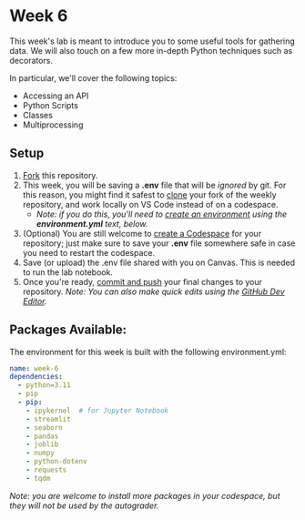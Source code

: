 # Week 6

This week's lab is meant to introduce you to some useful tools for gathering data. We will also touch on a few more in-depth Python techniques such as decorators.

In particular, we'll cover the following topics:

- Accessing an API
- Python Scripts
- Classes
- Multiprocessing

## Setup

1. [Fork](https://docs.github.com/en/pull-requests/collaborating-with-pull-requests/working-with-forks/fork-a-repo#forking-a-repository) this repository.
2. This week, you will be saving a **.env** file that will be *ignored* by git. For this reason, you might find it safest to [clone](https://code.visualstudio.com/docs/sourcecontrol/intro-to-git#_clone-a-repository-locally) your fork of the weekly repository, and work locally on VS Code instead of on a codespace.
   - *Note: if you do this, you'll need to [create an environment](https://docs.conda.io/projects/conda/en/latest/user-guide/tasks/manage-environments.html#creating-an-environment-from-an-environment-yml-file) using the **environment.yml** text, below.*
3. (Optional) You are still welcome to [create a Codespace](https://docs.github.com/en/codespaces/developing-in-a-codespace/creating-a-codespace-for-a-repository#creating-a-codespace-for-a-repository) for your repository; just make sure to save your **.env** file somewhere safe in case you need to restart the codespace.
4. Save (or upload) the .env file shared with you on Canvas. This is needed to run the lab notebook.
5. Once you're ready, [commit and push](https://docs.github.com/en/codespaces/developing-in-a-codespace/using-source-control-in-your-codespace#committing-your-changes) your final changes to your repository. *Note: You can also make quick edits using the [GitHub Dev Editor](https://docs.github.com/en/codespaces/the-githubdev-web-based-editor#opening-the-githubdev-editor).*

## Packages Available:

The environment for this week is built with the following environment.yml:

```yml
name: week-6
dependencies:
  - python=3.11
  - pip
  - pip:
    - ipykernel  # for Jupyter Notebook
    - streamlit
    - seaborn
    - pandas
    - joblib
    - numpy
    - python-dotenv
    - requests
    - tqdm
```

*Note: you are welcome to install more packages in your codespace, but they will not be used by the autograder.*